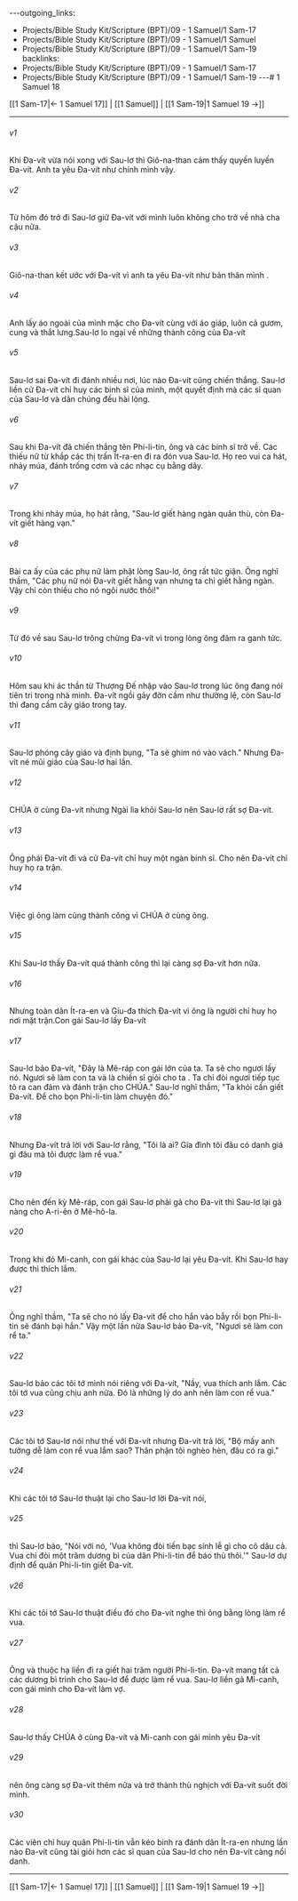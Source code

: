 ---outgoing_links:
  - Projects/Bible Study Kit/Scripture (BPT)/09 - 1 Samuel/1 Sam-17
  - Projects/Bible Study Kit/Scripture (BPT)/09 - 1 Samuel/1 Samuel
  - Projects/Bible Study Kit/Scripture (BPT)/09 - 1 Samuel/1 Sam-19
backlinks:
  - Projects/Bible Study Kit/Scripture (BPT)/09 - 1 Samuel/1 Sam-17
  - Projects/Bible Study Kit/Scripture (BPT)/09 - 1 Samuel/1 Sam-19
---# 1 Samuel 18

[[1 Sam-17|← 1 Samuel 17]] | [[1 Samuel]] | [[1 Sam-19|1 Samuel 19 →]]
***



###### v1 
Khi Đa-vít vừa nói xong với Sau-lơ thì Giô-na-than cảm thấy quyến luyến Đa-vít. Anh ta yêu Đa-vít như chính mình vậy. 

###### v2 
Từ hôm đó trở đi Sau-lơ giữ Đa-vít với mình luôn không cho trở về nhà cha cậu nữa. 

###### v3 
Giô-na-than kết ước với Đa-vít vì anh ta yêu Đa-vít như bản thân mình . 

###### v4 
Anh lấy áo ngoài của mình mặc cho Đa-vít cùng với áo giáp, luôn cả gươm, cung và thắt lưng.Sau-lơ lo ngại về những thành công của Đa-vít 

###### v5 
Sau-lơ sai Đa-vít đi đánh nhiều nơi, lúc nào Đa-vít cũng chiến thắng. Sau-lơ liền cử Đa-vít chỉ huy các binh sĩ của mình, một quyết định mà các sĩ quan của Sau-lơ và dân chúng đều hài lòng. 

###### v6 
Sau khi Đa-vít đã chiến thắng tên Phi-li-tin, ông và các binh sĩ trở về. Các thiếu nữ từ khắp các thị trấn Ít-ra-en đi ra đón vua Sau-lơ. Họ reo vui ca hát, nhảy múa, đánh trống cơm và các nhạc cụ bằng dây. 

###### v7 
Trong khi nhảy múa, họ hát rằng, "Sau-lơ giết hàng ngàn quân thù, còn Đa-vít giết hàng vạn." 

###### v8 
Bài ca ấy của các phụ nữ làm phật lòng Sau-lơ, ông rất tức giận. Ông nghĩ thầm, "Các phụ nữ nói Đa-vít giết hằng vạn nhưng ta chỉ giết hằng ngàn. Vậy chỉ còn thiếu cho nó ngôi nước thôi!" 

###### v9 
Từ đó về sau Sau-lơ trông chừng Đa-vít vì trong lòng ông đâm ra ganh tức. 

###### v10 
Hôm sau khi ác thần từ Thượng Đế nhập vào Sau-lơ trong lúc ông đang nói tiên tri trong nhà mình. Đa-vít ngồi gảy đờn cầm như thường lệ, còn Sau-lơ thì đang cầm cây giáo trong tay. 

###### v11 
Sau-lơ phóng cây giáo và định bụng, "Ta sẽ ghim nó vào vách." Nhưng Đa-vít né mũi giáo của Sau-lơ hai lần. 

###### v12 
CHÚA ở cùng Đa-vít nhưng Ngài lìa khỏi Sau-lơ nên Sau-lơ rất sợ Đa-vít. 

###### v13 
Ông phái Đa-vít đi và cử Đa-vít chỉ huy một ngàn binh sĩ. Cho nên Đa-vít chỉ huy họ ra trận. 

###### v14 
Việc gì ông làm cũng thành công vì CHÚA ở cùng ông. 

###### v15 
Khi Sau-lơ thấy Đa-vít quá thành công thì lại càng sợ Đa-vít hơn nữa. 

###### v16 
Nhưng toàn dân Ít-ra-en và Giu-đa thích Đa-vít vì ông là người chỉ huy họ nơi mặt trận.Con gái Sau-lơ lấy Đa-vít 

###### v17 
Sau-lơ bảo Đa-vít, "Đây là Mê-ráp con gái lớn của ta. Ta sẽ cho ngươi lấy nó. Ngươi sẽ làm con ta và là chiến sĩ giỏi cho ta . Ta chỉ đòi ngươi tiếp tục tỏ ra can đảm và đánh trận cho CHÚA." Sau-lơ nghĩ thầm, "Ta khỏi cần giết Đa-vít. Để cho bọn Phi-li-tin làm chuyện đó." 

###### v18 
Nhưng Đa-vít trả lời với Sau-lơ rằng, "Tôi là ai? Gia đình tôi đâu có danh giá gì đâu mà tôi được làm rể vua." 

###### v19 
Cho nên đến kỳ Mê-ráp, con gái Sau-lơ phải gả cho Đa-vít thì Sau-lơ lại gả nàng cho A-ri-ên ở Mê-hô-la. 

###### v20 
Trong khi đó Mi-canh, con gái khác của Sau-lơ lại yêu Đa-vít. Khi Sau-lơ hay được thì thích lắm. 

###### v21 
Ông nghĩ thầm, "Ta sẽ cho nó lấy Đa-vít để cho hắn vào bẫy rồi bọn Phi-li-tin sẽ đánh bại hắn." Vậy một lần nữa Sau-lơ bảo Đa-vít, "Ngươi sẽ làm con rể ta." 

###### v22 
Sau-lơ bảo các tôi tớ mình nói riêng với Đa-vít, "Nầy, vua thích anh lắm. Các tôi tớ vua cũng chịu anh nữa. Đó là những lý do anh nên làm con rể vua." 

###### v23 
Các tôi tớ Sau-lơ nói như thế với Đa-vít nhưng Đa-vít trả lời, "Bộ mấy anh tưởng dễ làm con rể vua lắm sao? Thân phận tôi nghèo hèn, đâu có ra gì." 

###### v24 
Khi các tôi tớ Sau-lơ thuật lại cho Sau-lơ lời Đa-vít nói, 

###### v25 
thì Sau-lơ bảo, "Nói với nó, 'Vua không đòi tiền bạc sính lễ gì cho cô dâu cả. Vua chỉ đòi một trăm dương bì của dân Phi-li-tin để báo thù thôi.'" Sau-lơ dự định để quân Phi-li-tin giết Đa-vít. 

###### v26 
Khi các tôi tớ Sau-lơ thuật điều đó cho Đa-vít nghe thì ông bằng lòng làm rể vua. 

###### v27 
Ông và thuộc hạ liền đi ra giết hai trăm người Phi-li-tin. Đa-vít mang tất cả các dương bì trình cho Sau-lơ để được làm rể vua. Sau-lơ liền gả Mi-canh, con gái mình cho Đa-vít làm vợ. 

###### v28 
Sau-lơ thấy CHÚA ở cùng Đa-vít và Mi-canh con gái mình yêu Đa-vít 

###### v29 
nên ông càng sợ Đa-vít thêm nữa và trở thành thù nghịch với Đa-vít suốt đời mình. 

###### v30 
Các viên chỉ huy quân Phi-li-tin vẫn kéo binh ra đánh dân Ít-ra-en nhưng lần nào Đa-vít cũng tài giỏi hơn các sĩ quan của Sau-lơ cho nên Đa-vít càng nổi danh.

***
[[1 Sam-17|← 1 Samuel 17]] | [[1 Samuel]] | [[1 Sam-19|1 Samuel 19 →]]
